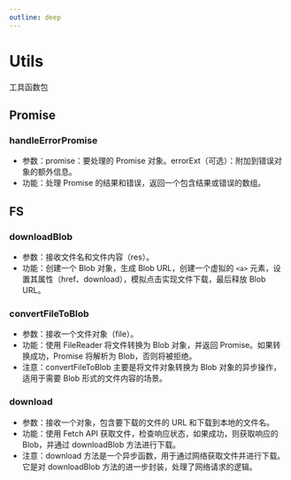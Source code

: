 ```yaml
---
outline: deep
---
```


# Utils

工具函数包

## Promise

### handleErrorPromise
- 参数：promise：要处理的 Promise 对象。errorExt（可选）：附加到错误对象的额外信息。
- 功能：处理 Promise 的结果和错误，返回一个包含结果或错误的数组。

## FS

### downloadBlob
- 参数：接收文件名和文件内容（res）。
- 功能：创建一个 Blob 对象，生成 Blob URL，创建一个虚拟的 `<a>` 元素，设置其属性（href、download），模拟点击实现文件下载，最后释放 Blob URL。

### convertFileToBlob
- 参数：接收一个文件对象（file）。
- 功能：使用 FileReader 将文件转换为 Blob 对象，并返回 Promise。如果转换成功，Promise 将解析为 Blob，否则将被拒绝。
- 注意：convertFileToBlob 主要是将文件对象转换为 Blob 对象的异步操作，适用于需要 Blob 形式的文件内容的场景。

### download
- 参数：接收一个对象，包含要下载的文件的 URL 和下载到本地的文件名。
- 功能：使用 Fetch API 获取文件，检查响应状态，如果成功，则获取响应的 Blob，并通过 downloadBlob 方法进行下载。
- 注意：download 方法是一个异步函数，用于通过网络获取文件并进行下载。它是对 downloadBlob 方法的进一步封装，处理了网络请求的逻辑。
